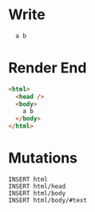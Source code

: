 # Write
```html
  a b
```

# Render End
```html
<html>
  <head />
  <body>
    a b
  </body>
</html>
```

# Mutations
```
INSERT html
INSERT html/head
INSERT html/body
INSERT html/body/#text
```